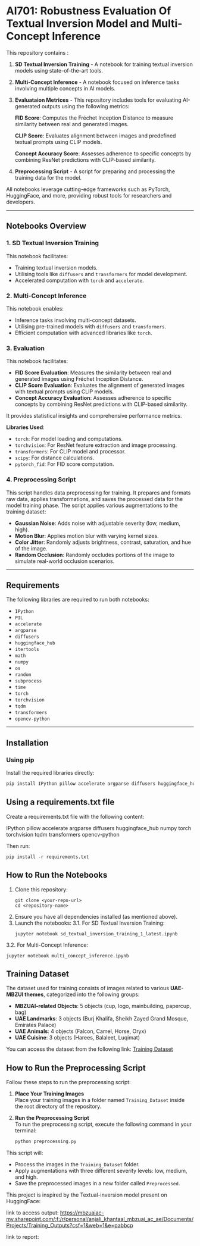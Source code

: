 # AI701: Robustness Evaluation Of Textual Inversion Model and Multi-Concept Inference

This repository contains <fill>:

1. **SD Textual Inversion Training** - A notebook for training textual inversion models using state-of-the-art tools.
2. **Multi-Concept Inference** - A notebook focused on inference tasks involving multiple concepts in AI models.
3. **Evaluataion Metrices** - This repository includes tools for evaluating AI-generated outputs using the following metrics:
   
     **FID Score**: Computes the Fréchet Inception Distance to measure similarity between real and generated images.
   
     **CLIP Score**: Evaluates alignment between images and predefined textual prompts using CLIP models.
   
     **Concept Accuracy Score**: Assesses adherence to specific concepts by combining ResNet predictions with CLIP-based similarity.
   
5. **Preprocessing Script** - A script for preparing and processing the training data for the model.

All notebooks leverage cutting-edge frameworks such as PyTorch, HuggingFace, and more, providing robust tools for researchers and developers.

---

## Notebooks Overview

### 1. SD Textual Inversion Training
This notebook facilitates:
- Training textual inversion models.
- Utilising tools like `diffusers` and `transformers` for model development.
- Accelerated computation with `torch` and `accelerate`.

### 2. Multi-Concept Inference
This notebook enables:
- Inference tasks involving multi-concept datasets.
- Utilising pre-trained models with `diffusers` and `transformers`.
- Efficient computation with advanced libraries like `torch`.

### 3. Evaluation

This notebook facilitates:

- **FID Score Evaluation**: Measures the similarity between real and generated images using Fréchet Inception Distance.
- **CLIP Score Evaluation**: Evaluates the alignment of generated images with textual prompts using CLIP models.
- **Concept Accuracy Evaluation**: Assesses adherence to specific concepts by combining ResNet predictions with CLIP-based similarity.

It provides statistical insights and comprehensive performance metrics.  

**Libraries Used**:  
- `torch`: For model loading and computations.  
- `torchvision`: For ResNet feature extraction and image processing.  
- `transformers`: For CLIP model and processor.  
- `scipy`: For distance calculations.   
- `pytorch_fid`: For FID score computation.

### 4. Preprocessing Script
This script handles data preprocessing for training. It prepares and formats raw data, applies transformations, and saves the processed data for the model training phase. The script applies various augmentations to the training dataset:

- **Gaussian Noise**: Adds noise with adjustable severity (low, medium, high).
- **Motion Blur**: Applies motion blur with varying kernel sizes.
- **Color Jitter**: Randomly adjusts brightness, contrast, saturation, and hue of the image.
- **Random Occlusion**: Randomly occludes portions of the image to simulate real-world occlusion scenarios.
  


---

## Requirements

The following libraries are required to run both notebooks:

- `IPython`
- `PIL`
- `accelerate`
- `argparse`
- `diffusers`
- `huggingface_hub`
- `itertools`
- `math`
- `numpy`
- `os`
- `random`
- `subprocess`
- `time`
- `torch`
- `torchvision`
- `tqdm`
- `transformers`
- `opencv-python`


---

## Installation

### Using pip
Install the required libraries directly:

```bash
pip install IPython pillow accelerate argparse diffusers huggingface_hub numpy torch torchvision tqdm transformers opencv-python
```

## Using a requirements.txt file
Create a requirements.txt file with the following content:

IPython
pillow
accelerate
argparse
diffusers
huggingface_hub
numpy
torch
torchvision
tqdm
transformers
opencv-python

Then run:
```
pip install -r requirements.txt
```

## How to Run the Notebooks

1. Clone this repository:
   ```
   git clone <your-repo-url>
   cd <repository-name>
   ```
2. Ensure you have all dependencies installed (as mentioned above).
3. Launch the notebooks:
  3.1. For SD Textual Inversion Training:
   ```
   jupyter notebook sd_textual_inversion_training_1_latest.ipynb
   ```
  3.2. For Multi-Concept Inference:
  ```
  jupyter notebook multi_concept_inference.ipynb
  ```

## Training Dataset
The dataset used for training consists of images related to various **UAE-MBZUI themes**, categorized into the following groups:

- **MBZUAI-related Objects**: 5 objects (cup, logo, mainbuilding, papercup, bag)
- **UAE Landmarks**: 3 objects (Burj Khalifa, Sheikh Zayed Grand Mosque, Emirates Palace)
- **UAE Animals**: 4 objects (Falcon, Camel, Horse, Oryx)
- **UAE Cuisine**: 3 objects (Harees, Balaleet, Luqimat)

You can access the dataset from the following link: [Training Dataset](https://mbzuaiac-my.sharepoint.com/personal/anjali_khantaal_mbzuai_ac_ae/_layouts/15/onedrive.aspx?id=%2Fpersonal%2Fanjali%5Fkhantaal%5Fmbzuai%5Fac%5Fae%2FDocuments%2FProjects%2FTraining%5FData)

## How to Run the Preprocessing Script

Follow these steps to run the preprocessing script:

1. **Place Your Training Images**  
   Place your training images in a folder named `Training_Dataset` inside the root directory of the repository.

2. **Run the Preprocessing Script**  
   To run the preprocessing script, execute the following command in your terminal:

   ```bash
   python preprocessing.py
   
This script will:

- Process the images in the `Training_Dataset` folder.
- Apply augmentations with three different severity levels: low, medium, and high.
- Save the preprocessed images in a new folder called `Preprocessed`.

This project is inspired by the Textual-inversion model present on HuggingFace: <enter link>



link to access output: https://mbzuaiac-my.sharepoint.com/:f:/r/personal/anjali_khantaal_mbzuai_ac_ae/Documents/Projects/Training_Outputs?csf=1&web=1&e=pabbcp

link to report:
